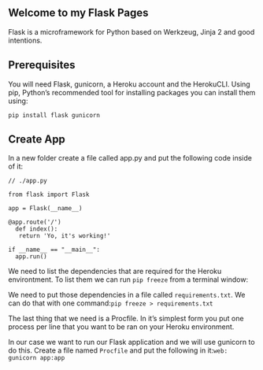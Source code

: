 ## Welcome to my Flask Pages

Flask is a microframework for Python based on Werkzeug, Jinja 2 and good intentions.

## Prerequisites
You will need Flask, gunicorn, a Heroku account and the HerokuCLI. 
Using pip, Python’s recommended tool for installing packages you can install them using:

`pip install flask gunicorn`

## Create App
In a new folder create a file called app.py and put the following code inside of it:

```
// ./app.py

from flask import Flask

app = Flask(__name__)

@app.route('/')
  def index(): 
   return 'Yo, it's working!'

if __name__ == "__main__":
  app.run()

```
We need to list the dependencies that are required for the Heroku environtment. To list them we can run `pip freeze` from a terminal window:

We need to put those dependencies in a file called `requirements.txt`. We can do that with one command:`pip freeze > requirements.txt`

The last thing that we need is a Procfile. In it’s simplest form you put one process per line that you want to be ran on your Heroku environment.

In our case we want to run our Flask application and we will use gunicorn to do this. Create a file named `Procfile` and put the following in it:`web: gunicorn app:app`
